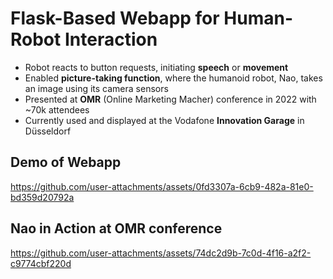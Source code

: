 # **Flask-Based Webapp for Human-Robot Interaction**
- Robot reacts to button requests, initiating **speech** or **movement**
- Enabled **picture-taking function**, where the humanoid robot, Nao, takes an image using its camera sensors 
- Presented at **OMR** (Online Marketing Macher) conference in 2022 with ~70k attendees
- Currently used and displayed at the Vodafone **Innovation Garage** in Düsseldorf



## **Demo of Webapp**

https://github.com/user-attachments/assets/0fd3307a-6cb9-482a-81e0-bd359d20792a

## **Nao in Action at OMR conference**

https://github.com/user-attachments/assets/74dc2d9b-7c0d-4f16-a2f2-c9774cbf220d


